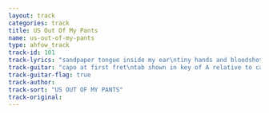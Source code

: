 ```yaml
---
layout: track
categories: track
title: US Out Of My Pants
name: us-out-of-my-pants
type: ahfow_track
track-id: 101
track-lyrics: "sandpaper tongue inside my ear\ntiny hands and bloodshot eyes\nI feel so sexy\nwith your boot in my crotch\nfive o'clock shadow\nsix o'clock news\n\nEast Bay Ray\nand Ruby Foo\nsaid USA get out of my pants!\nwe made the world safe \nfor the cable news network \nlight another pill \nthe house is on fire"
track-guitar: "capo at first fret\ntab shown in key of A relative to capo (mixolydian mode)\nA in intro = x02225\nintro: A G  (repeat)\nsand [A] paper tongue in [D] side my ear\n[A] tiny hands and [D] bloodshot eyes\nI [A] feel so sexy\nwith your [D] boot in my crotch\n[A] five o'clock shadow\n[D] six o'clock news\nEast Bay Ray\nand Ruby Foo\nsaid USA get out of my pants!\nwe made the world safe\nfor the cable news network\nlight another pill\nthe house is on fire\nbridge: \nA G Bm A (4x)\nA Bm G A (4x)\n(provided by dc)"
track-guitar-flag: true
track-author: 
track-sort: "US OUT OF MY PANTS"
track-original: 
---
```

